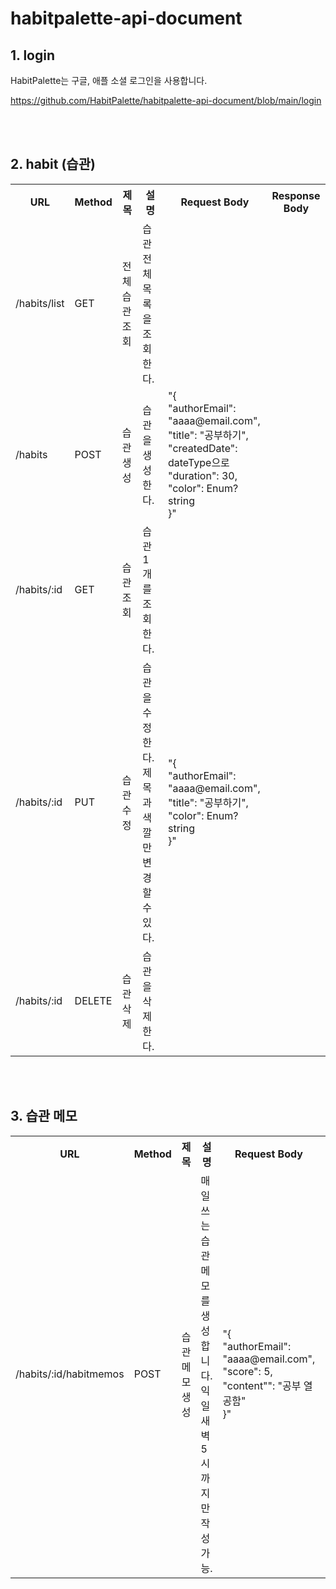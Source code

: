 # habitpalette-api-document

## 1. login

HabitPalette는 구글, 애플 소셜 로그인을 사용합니다.

https://github.com/HabitPalette/habitpalette-api-document/blob/main/login

<br><br>

## 2. habit (습관)


<table>
  <tr>
    <th>URL</th>
    <th>Method</th>
    <th>제목</th>
    <th>설명</th>
    <th>Request Body</th>
    <th>Response Body</th>
  </tr>
  
  <tr>
    <td>/habits/list</td>
    <td>GET</td>
    <td>전체 습관 조회</td>
    <td>습관 전체 목록을 조회한다.</td>
    <td></td>
    <td></td>
  </tr>
  
  <tr>
    <td>/habits</td>
    <td>POST</td>
    <td>습관 생성</td>
    <td>습관을 생성한다.</td>
      <td>
      "{<br>
        "authorEmail": "aaaa@email.com",<br>
        "title": "공부하기",<br>
        "createdDate": dateType으로<br>
        "duration": 30,<br>
        "color": Enum? string<br>
       }"<br>
    </td>
    <td></td>
  </tr>
  
  <tr>
    <td>/habits/:id</td>
    <td>GET</td>
    <td>습관 조회</td>
    <td>습관 1개를 조회한다.</td>
    <td></td>
    <td></td>
  </tr>
  
  <tr>
    <td>/habits/:id</td>
    <td>PUT</td>
    <td>습관 수정</td>
    <td>습관을 수정한다. 제목과 색깔만 변경할 수 있다.</td>
    <td>
    "{<br>
      "authorEmail": "aaaa@email.com",<br>
      "title": "공부하기",<br>
      "color": Enum? string<br>
    }"<br>
    </td>
    <td></td>
  </tr>
  
  <tr>
    <td>/habits/:id</td>
    <td>DELETE</td>
    <td>습관 삭제</td>
    <td>습관을 삭제한다.</td>
    <td></td>
    <td></td>
  </tr>
</table>

<br><br>

## 3. 습관 메모

<table>
  <tr>
    <th>URL</th>
    <th>Method</th>
    <th>제목</th>
    <th>설명</th>
    <th>Request Body</th>
    <th>Response Body</th>
  </tr>
  
  <tr>
    <td>/habits/:id/habitmemos</td>
    <td>POST</td>
    <td>습관메모 생성</td>
    <td>
      매일 쓰는 습관 메모를 생성합니다.<br>
      익일 새벽 5시까지만 작성 가능.
    </td>
    <td>
    "{<br>
      "authorEmail": "aaaa@email.com",<br>
      "score": 5,<br>
      "content"": "공부 열공함"<br>
    }"<br>
    </td>
    <td></td>
  </tr>
</table>
